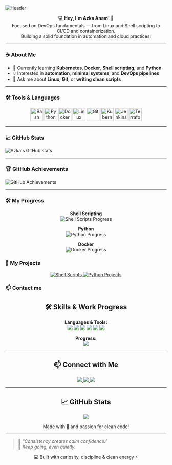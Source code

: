 ![Header](https://capsule-render.vercel.app/api?type=waving&color=0:b58d6b,100:f6f1eb&height=220&section=header&text=Azka%20Anam%20⚙️%20DevOps%20Learner&fontColor=5a4633&fontSize=45&fontAlignY=35&fontAlign=50&desc=Exploring%20Automation%20%7C%20Shell%20Scripting%20%7C%20Linux%20%7C%20Cloud%20Essentials&descAlignY=55&descAlign=50)

<p align="center">
  💻 <b>Hey, I'm Azka Anam!</b> 🤎<br>
Focused on DevOps fundamentals — from Linux and Shell scripting to CI/CD and containerization.<br>
Building a solid foundation in automation and cloud practices.
</p>

---

### ☕ About Me  
- 🌱 Currently learning **Kubernetes**, **Docker**, **Shell scripting**, and **Python**  
- 💡 Interested in **automation**, **minimal systems**, and **DevOps pipelines**  
- 💬 Ask me about **Linux**, **Git**, or **writing clean scripts**  

---

### 🛠️ Tools & Languages  

<p align="center">
  <!-- Core Languages -->
  <img alt="Bash" src="https://img.shields.io/badge/Bash-b58d6b?style=for-the-badge&logo=gnu-bash&logoColor=f6f1eb&labelColor=5a4633" height="40" />
  <img alt="Python" src="https://img.shields.io/badge/Python-f6f1eb?style=for-the-badge&logo=python&logoColor=306998&labelColor=b58d6b" height="40" />

  <!-- DevOps Tools -->
  <img alt="Docker" src="https://img.shields.io/badge/Docker-f2e6d8?style=for-the-badge&logo=docker&logoColor=2496ED&labelColor=b58d6b" height="40" />
  <img alt="Linux" src="https://img.shields.io/badge/Linux-b58d6b?style=for-the-badge&logo=linux&logoColor=f6f1eb&labelColor=5a4633" height="40" />
  <img alt="Git" src="https://img.shields.io/badge/Git-f6f1eb?style=for-the-badge&logo=git&logoColor=F05032&labelColor=b58d6b" height="40" />
  <img alt="Kubernetes" src="https://img.shields.io/badge/Kubernetes-f6f1eb?style=for-the-badge&logo=kubernetes&logoColor=326CE5&labelColor=b58d6b" height="40" />
  <img alt="Jenkins" src="https://img.shields.io/badge/Jenkins-f6f1eb?style=for-the-badge&logo=jenkins&logoColor=D24939&labelColor=b58d6b" height="40" />
  <img alt="Terraform" src="https://img.shields.io/badge/Terraform-f6f1eb?style=for-the-badge&logo=terraform&logoColor=623CE4&labelColor=b58d6b" height="40" />
</p>

---




### 📈 GitHub Stats  
![Azka's GitHub stats](https://github-readme-stats.vercel.app/api?username=Azka-Anam&show_icons=true&title_color=b58d6b&icon_color=b58d6b&text_color=5a4633&bg_color=f6f1eb)

---

### 🏆 GitHub Achievements  
![GitHub Achievements](https://github-profile-trophy.vercel.app/?username=Azka-Anam&theme=flat&title=Repositories,Stars,Commit,PullRequest)

---
### 🛠️ My Progress

<p align="center">
  <b>Shell Scripting</b> <br>
  <img src="https://progress-bar.dev/80/?title=Shell&color=b58d6b&suffix=%25" alt="Shell Scripts Progress"/>
</p>

<p align="center">
  <b>Python</b> <br>
  <img src="https://progress-bar.dev/70/?title=Python&color=306998&suffix=%25" alt="Python Progress"/>
</p>

<p align="center">
  <b>Docker</b> <br>
  <img src="https://progress-bar.dev/50/?title=Docker&color=2496ED&suffix=%25" alt="Docker Progress"/>
</p>

### 💼 My Projects
<p align="center">
  <a href="https://github.com/Azka-Anam/shell-script" target="_blank">
    <img src="https://img.shields.io/badge/Shell%20Scripts-b58d6b?style=for-the-badge&logo=gnu-bash&logoColor=f6f1eb" alt="Shell Scripts"/>
  </a>
  <a href="https://github.com/Azka-Anam/python-practice" target="_blank">
    <img src="https://img.shields.io/badge/Python%20Projects-f6f1eb?style=for-the-badge&logo=python&logoColor=306998" alt="Python Projects"/>
  </a>
</p>


### 📫 Contact me


<h2 align="center">🛠️ Skills & Work Progress</h2>
<p align="center">
  <strong>Languages & Tools:</strong><br>
  <img src="https://img.shields.io/badge/Bash-4EAA25?style=for-the-badge&logo=gnu-bash&logoColor=white"/>
  <img src="https://img.shields.io/badge/Python-3776AB?style=for-the-badge&logo=python&logoColor=white"/>
  <img src="https://img.shields.io/badge/YAML-000000?style=for-the-badge&logo=yaml&logoColor=white"/>
  <img src="https://img.shields.io/badge/Docker-2496ED?style=for-the-badge&logo=docker&logoColor=white"/>
  <img src="https://img.shields.io/badge/Kubernetes-326CE5?style=for-the-badge&logo=kubernetes&logoColor=white"/>
  <img src="https://img.shields.io/badge/Git-F05032?style=for-the-badge&logo=git&logoColor=white"/>
</p>

<p align="center">
  <strong>Progress:</strong><br>
  <img src="https://progress-bar.dev/60/?title=Work%20Completed&width=300"/>
</p>

---

<h2 align="center">📫 Connect with Me</h2>
<p align="center">
  <a href="mailto:azkaanam2005@gmail.com">
    <img src="https://img.shields.io/badge/Email-azkaanam2005@gmail.com-c14438?style=for-the-badge&logo=gmail&logoColor=white"/>
  </a>
  <a href="https://www.linkedin.com/in/azka-anam-5209b3319">
    <img src="https://img.shields.io/badge/LinkedIn-Azka_Anam-0A66C2?style=for-the-badge&logo=linkedin&logoColor=white"/>
  </a>
  <a href="https://github.com/Azka-Anam">
    <img src="https://img.shields.io/badge/GitHub-Azka_Anam-181717?style=for-the-badge&logo=github&logoColor=white"/>
  </a>
</p>

---

<h2 align="center">📈 GitHub Stats</h2>
<p align="center">
  <img src="https://github-readme-stats.vercel.app/api?username=Azka-Anam&show_icons=true&hide_title=true"/>
</p>

<p align="center">Made with 💛 and passion for clean code!</p>




---

> 🌿 *“Consistency creates calm confidence.”*  
> 🤍 *Keep going, even quietly.*

<p align="center">💻 Built with curiosity, discipline & clean energy ⚡</p>


